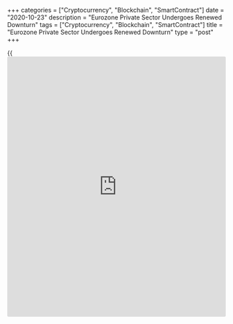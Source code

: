 +++
categories = ["Cryptocurrency", "Blockchain", "SmartContract"]
date = "2020-10-23"
description = "Eurozone Private Sector Undergoes Renewed Downturn"
tags = ["Cryptocurrency", "Blockchain", "SmartContract"]
title = "Eurozone Private Sector Undergoes Renewed Downturn"
type = "post"
+++

{{<iframe id="large-banner" src="https://www.bounty.group/#slide=19.0" width="100%" height="600" scrolling="no" style="border: 0px solid rgb(216, 221, 230); border-radius: 3px;">}}

The euro area private sector returned to negative territory for the
first time since June as accelerating growth of manufacturing was offset
by a sharp deterioration in the service sector amid rising Covid-19
worries, flash survey data from IHS Markit showed Friday.  
  
The composite output index fell to a four-month low of 49.4 in October
from 50.4 in September. A score below 50 indicates contraction. The
reading was above economists' forecast of 49.3.

The renewed decline raised the possibility that the region could see the
[economy][1] contract again in the fourth quarter, Markit said.

Manufacturing output growth accelerated to the fastest since February
2018, while the service sector output fell for a second successive
month, deteriorating at the sharpest rate since May.

The manufacturing Purchasing Managers' Index rose to a 26-month high of
54.4 from 53.7 a month ago. The score was expected to fall to 53.1.

Meanwhile, the services PMI declined to 46.2 from 48.0 in the previous
month. This was the lowest reading in five months and below economists'
forecast of 47.0.

At composite level, output dropped for the first time in four months. At
the same time, new orders decreased moderately in October.

Employment was cut across the euro area as a whole for an eighth
successive month, though the rate of job losses moderated further.

On the price front, the survey showed that deflationary pressures
moderated in October. Average prices charged for goods and services fell
for an eighth month running. Meanwhile, input costs increased both in
manufacturing and services.

Looking ahead, [business][2] expectations about the coming twelve months
slumped to the lowest since May.

Germany was the only bright spot, as France and the rest of the region
as a whole fell deeper into decline, the survey showed.

Germany's flash composite index dropped merely to 54.5 from 54.7 in
September, to register a solid expansion for the fourth month running.
Economists had forecast the index to fall to 53.2.

The services PMI dropped to 48.9 from 50.6 in the previous month amid
new restrictions and heightened uncertainty due to a second wave of
[coronavirus][3] cases. The expected reading was 49.2.

Meanwhile, the manufacturing PMI advanced unexpectedly to a 30-month
high of 58.0 from 56.4 in September. The score was forecast to fall to
55.1.

On the other hand, France saw business activity deteriorate for the
second month running. The flash composite PMI was down more-than-
expected to 47.3 from 48.5 to signal an increased rate of contraction.
The expected level was 48.0.

The manufacturing PMI fell marginally to 51.0 in October from 51.2 in
September. At the same time, the services PMI decreased to 46.5 from
47.5 in the previous month.  
  
Chris Williamson, chief business economist at IHS Markit said, "While
the overall downturn remains only modest, and far slighter than seen
during the second quarter, the prospect of a slide back into recession
will exert greater pressure on the ECB to add more stimulus and for
national governments to help cushion the impact of COVID-19 containment
measures, which not only tightened across the region in October but look
set to be stepped up further in November."

For comments and feedback [contact](https://www.playgroundfx.com/contact/): editorial@rtt[news](https://www.letsplayfx.com/blog/forex-news-website/).com

[Economic News][1]

 **What parts of the world are seeing the best (and worst) economic
performances lately? Click[here][4] to check out our [Econ Scorecard][4]
and find out! See up-to-the-moment [ranking](https://www.playgroundfx.com/blog/crypto-exchange-ranking/)s for the best and worst
performers in [GDP][5], [unemployment rate][6], [inflation][7] and much
more.**

   1. www.rtt[news](https://www.letsplayfx.com/blog/forex-news-website/).com/Content/EconomicNews.aspx
   2. www.rtt[news](https://www.letsplayfx.com/blog/forex-news-website/).com/Content/Business.aspx
   3. www.rtt[news](https://www.letsplayfx.com/blog/forex-news-website/).com/list/coronavirus.aspx
   4. www.rtt[news](https://www.letsplayfx.com/blog/forex-news-website/).com/economic-scorecard/world-rank/PPI/highest-performance.aspx
   5. www.rtt[news](https://www.letsplayfx.com/blog/forex-news-website/).com/economic-scorecard/world-rank/GDP/highest-performance.aspx
   6. www.rtt[news](https://www.letsplayfx.com/blog/forex-news-website/).com/economic-scorecard/world-rank/unemployment-rate/lowest-performance.aspx
   7. www.rtt[news](https://www.letsplayfx.com/blog/forex-news-website/).com/economic-scorecard/world-rank/CPI/highest-performance.aspx